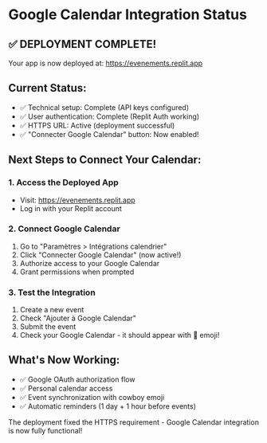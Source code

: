 # Google Calendar Integration Status

## ✅ DEPLOYMENT COMPLETE!
Your app is now deployed at: https://evenements.replit.app

## Current Status:
- ✅ Technical setup: Complete (API keys configured)
- ✅ User authentication: Complete (Replit Auth working)
- ✅ HTTPS URL: Active (deployment successful)
- ✅ "Connecter Google Calendar" button: Now enabled!

## Next Steps to Connect Your Calendar:

### 1. Access the Deployed App
- Visit: https://evenements.replit.app
- Log in with your Replit account

### 2. Connect Google Calendar
1. Go to "Paramètres > Intégrations calendrier" 
2. Click "Connecter Google Calendar" (now active!)
3. Authorize access to your Google Calendar
4. Grant permissions when prompted

### 3. Test the Integration
1. Create a new event
2. Check "Ajouter à Google Calendar"
3. Submit the event
4. Check your Google Calendar - it should appear with 🤠 emoji!

## What's Now Working:
- ✅ Google OAuth authorization flow
- ✅ Personal calendar access
- ✅ Event synchronization with cowboy emoji
- ✅ Automatic reminders (1 day + 1 hour before events)

The deployment fixed the HTTPS requirement - Google Calendar integration is now fully functional!